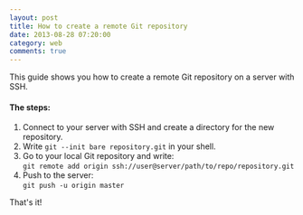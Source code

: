 ```yaml
---
layout: post
title: How to create a remote Git repository
date: 2013-08-28 07:20:00
category: web
comments: true
---
```


This guide shows you how to create a remote Git repository on a server with SSH. 

#### The steps:

1. Connect to your server with SSH and create a directory for the new repository.
2. Write ``git --init bare repository.git`` in your shell.
3. Go to your local Git repository and write:  
``git remote add origin ssh://user@server/path/to/repo/repository.git``
4. Push to the server:  
``git push -u origin master``

That's it! 